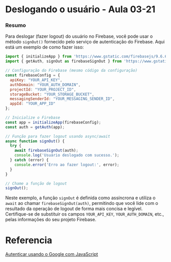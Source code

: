 <!--
Antes de publicar a issue, lembre-se de clicar na aba "Preview", para visualizar se a formatação está correta =)
-->

<!-- Escreva/insira as imagens após essa linha -->

# Deslogando o usuário - Aula 03-21

### Resumo

Para deslogar (fazer logout) do usuário no Firebase, você pode usar o método `signOut()` fornecido pelo serviço de autenticação do Firebase. Aqui está um exemplo de como fazer isso:

```javascript
import { initializeApp } from 'https://www.gstatic.com/firebasejs/9.6.6/firebase-app.js';
import { getAuth, signOut as firebaseSignOut } from 'https://www.gstatic.com/firebasejs/9.6.6/firebase-auth.js';

// Configuração do Firebase (mesmo código da configuração)
const firebaseConfig = {
  apiKey: "YOUR_API_KEY",
  authDomain: "YOUR_AUTH_DOMAIN",
  projectId: "YOUR_PROJECT_ID",
  storageBucket: "YOUR_STORAGE_BUCKET",
  messagingSenderId: "YOUR_MESSAGING_SENDER_ID",
  appId: "YOUR_APP_ID"
};

// Inicialize o Firebase
const app = initializeApp(firebaseConfig);
const auth = getAuth(app);

// Função para fazer logout usando async/await
async function signOut() {
  try {
    await firebaseSignOut(auth);
    console.log('Usuário deslogado com sucesso.');
  } catch (error) {
    console.error('Erro ao fazer logout:', error);
  }
}

// Chame a função de logout
signOut();
```

Neste exemplo, a função `signOut` é definida como assíncrona e utiliza o `await` ao chamar `firebaseSignOut(auth)`, permitindo que você lide com o resultado da operação de logout de forma mais concisa e legível. Certifique-se de substituir os campos `YOUR_API_KEY`, `YOUR_AUTH_DOMAIN`, etc., pelas informações do seu projeto Firebase.

# Referencia

[Autenticar usando o Google com JavaScript](https://firebase.google.com/docs/auth/web/google-signin?hl=pt&authuser=0#next_steps)

